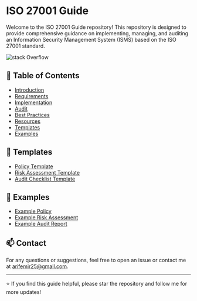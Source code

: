 # ISO 27001 Guide

Welcome to the ISO 27001 Guide repository! This repository is designed to provide comprehensive guidance on implementing, managing, and auditing an Information Security Management System (ISMS) based on the ISO 27001 standard.


![stack Overflow](http://lmsotfy.com/so.png)


## 📄 Table of Contents

- [Introduction](docs/Introduction.md)
- [Requirements](docs/Requirements.md)
- [Implementation](docs/Implementation.md)
- [Audit](docs/Audit.md)
- [Best Practices](docs/BestPractices.md)
- [Resources](docs/Resources.md)
- [Templates](#templates)
- [Examples](#examples)

## 📂 Templates

- [Policy Template](templates/PolicyTemplate.md)
- [Risk Assessment Template](templates/RiskAssessmentTemplate.md)
- [Audit Checklist Template](templates/AuditChecklistTemplate.md)

## 📂 Examples

- [Example Policy](examples/ExamplePolicy.md)
- [Example Risk Assessment](examples/ExampleRiskAssessment.md)
- [Example Audit Report](examples/ExampleAuditReport.md)

## 📫 Contact

For any questions or suggestions, feel free to open an issue or contact me at [arifemir25@gmail.com](mailto:arifemir25@gmail.com).

---

⭐️ If you find this guide helpful, please star the repository and follow me for more updates!

